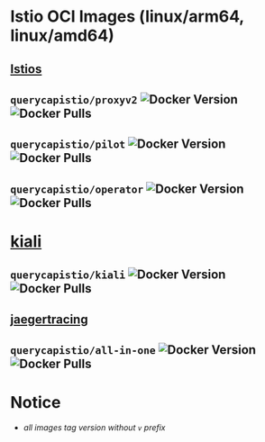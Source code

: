 # Istio OCI Images (linux/arm64, linux/amd64)

## [Istios](https://github.com/istio/istio)

## `querycapistio/proxyv2` ![Docker Version](https://img.shields.io/docker/v/querycapistio/proxyv2?sort=semver) ![Docker Pulls](https://img.shields.io/docker/pulls/querycapistio/proxyv2)   
## `querycapistio/pilot` ![Docker Version](https://img.shields.io/docker/v/querycapistio/pilot?sort=semver) ![Docker Pulls](https://img.shields.io/docker/pulls/querycapistio/pilot)   
## `querycapistio/operator` ![Docker Version](https://img.shields.io/docker/v/querycapistio/operator?sort=semver) ![Docker Pulls](https://img.shields.io/docker/pulls/querycapistio/operator)   

# [kiali](https://github.com/kiali/kiali)

## `querycapistio/kiali` ![Docker Version](https://img.shields.io/docker/v/querycapistio/kiali?sort=semver) ![Docker Pulls](https://img.shields.io/docker/pulls/querycapistio/kiali)   

## [jaegertracing](https://github.com/jaegertracing/jaeger) 

## `querycapistio/all-in-one` ![Docker Version](https://img.shields.io/docker/v/querycapistio/all-in-one?sort=semver) ![Docker Pulls](https://img.shields.io/docker/pulls/querycapistio/all-in-one)   


# Notice

* *all images tag version without `v` prefix*
